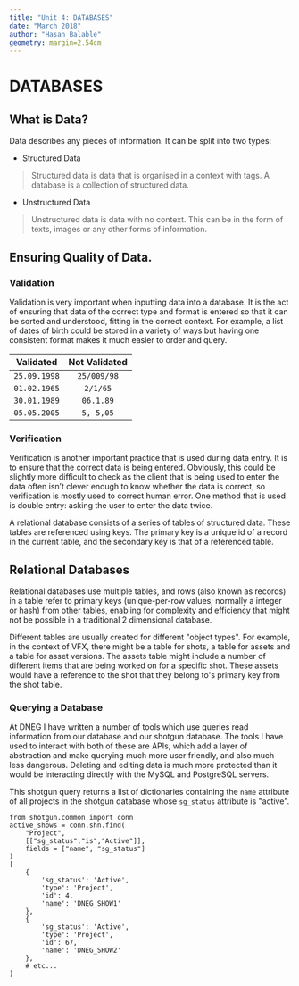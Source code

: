 ```yaml
---
title: "Unit 4: DATABASES"
date: "March 2018"
author: "Hasan Balable"
geometry: margin=2.54cm
---
```


# DATABASES

What is Data?
--------------

Data describes any pieces of information. It can be split into two types:

- Structured Data
>Structured data is data that is organised in a context with tags. A database is a collection of structured data. 

- Unstructured Data
>Unstructured data is data with no context. This can be in the form of texts, images or any other forms of information.

Ensuring Quality of Data.
-------------

### Validation
Validation is very important when inputting data into a database. It is the act of ensuring that data of the correct type and format is entered so that it can be sorted and understood, fitting in the correct context. For example, a list of dates of birth could be stored in a variety of ways but having one consistent format makes it much easier to order and query.

|Validated |Not Validated|
|:--------:|:-----------:|
|```25.09.1998```|```25/009/98```    |
|```01.02.1965```|```2/1/65```       |
|```30.01.1989```|```06.1.89```      |
|```05.05.2005```|```5, 5,05```       |

### Verification
Verification is another important practice that is used during data entry. It is to ensure that the correct data is being entered. Obviously, this could be slightly more difficult to check as the client that is being used to enter the data often isn’t clever enough to know whether the data is correct, so verification is mostly used to correct human error. One method that is used is double entry: asking the user to enter the data twice.

A relational database consists of a series of tables of structured data. These tables are referenced using keys. The primary key is a unique id of a record in the current table, and the secondary key is that of a referenced table.

Relational Databases
-----------------
Relational databases use multiple tables, and rows (also known as records) in a table refer to primary keys (unique-per-row values; normally a integer or hash) from other tables, enabling for complexity and efficiency that might not be possible in a traditional 2 dimensional database.

Different tables are usually created for different "object types". For example, in the context of VFX, there might be a table for shots, a table for assets and a table for asset versions. The assets table might include a number of different items that are being worked on for a specific shot. These assets would have a reference to the shot that they belong to's primary key from the shot table.

### Querying a Database

At DNEG I have written a number of tools which use queries read information from our database and our shotgun database. The tools I have used to interact with both of these are APIs, which add a layer of abstraction and make querying much more user friendly, and also much less dangerous. Deleting and editing data is much more protected than it would be interacting directly with the MySQL and PostgreSQL servers.


This shotgun query returns a list of dictionaries containing the ```name``` attribute of all projects in the shotgun database whose ```sg_status``` attribute is "active".

```
from shotgun.common import conn
active_shows = conn.shn.find(
    "Project",
    [["sg_status","is","Active"]],
    fields = ["name", "sg_status"]
)
[
    {
        'sg_status': 'Active',
        'type': 'Project',
        'id': 4,
        'name': 'DNEG_SHOW1'
    },
    {
        'sg_status': 'Active',
        'type': 'Project',
        'id': 67,
        'name': 'DNEG_SHOW2'
    },
    # etc...
]
```
